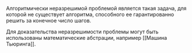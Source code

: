 Алгоритмически неразрешимой проблемой является такая задача, для которой не существует алгоритма, способного ее гарантированно решить за конечное число шагов.

Для доказательства неразрешимости проблемы могут быть использованы математические абстрации, например [[Машина Тьюринга]].
